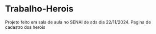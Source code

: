 # Trabalho-Herois
Projeto feito em sala de aula no SENAI de ads dia 22/11/2024. Pagina de cadastro dos herois
